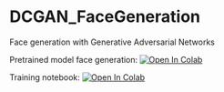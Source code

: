 # DCGAN_FaceGeneration
Face generation with Generative Adversarial Networks

Pretrained model face generation:
[![Open In Colab](https://colab.research.google.com/assets/colab-badge.svg)](https://colab.research.google.com/github/Sankek/DCGAN_FaceGeneration/blob/main/Face_Generation.ipynb)

Training notebook:
[![Open In Colab](https://colab.research.google.com/assets/colab-badge.svg)](https://colab.research.google.com/github/Sankek/DCGAN_FaceGeneration/blob/main/DCGAN_Training.ipynb)

